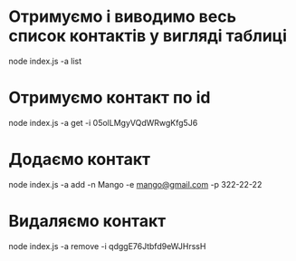 # Отримуємо і виводимо весь список контактів у вигляді таблиці
node index.js -a list

# Отримуємо контакт по id
node index.js -a get -i 05olLMgyVQdWRwgKfg5J6

# Додаємо контакт
node index.js -a add -n Mango -e mango@gmail.com -p 322-22-22

# Видаляємо контакт
node index.js -a remove -i qdggE76Jtbfd9eWJHrssH
